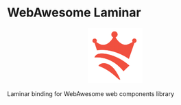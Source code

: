 # WebAwesome Laminar

<p align="center">
  <img src="https://raw.githubusercontent.com/nguyenyou/webawesome-laminar/main/.github/assets/logo.png" />
  <br/>
  <div>Laminar binding for WebAwesome web components library</div>
  <br/><br/>
</p>
